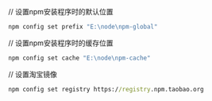 // 设置npm安装程序时的默认位置
```cmd
npm config set prefix "E:\node\npm-global"
```


// 设置npm安装程序时的缓存位置
```cmd
npm config set cache "E:\node\npm-cache"
```

// 设置淘宝镜像
```cmd
npm config set registry https://registry.npm.taobao.org
```
